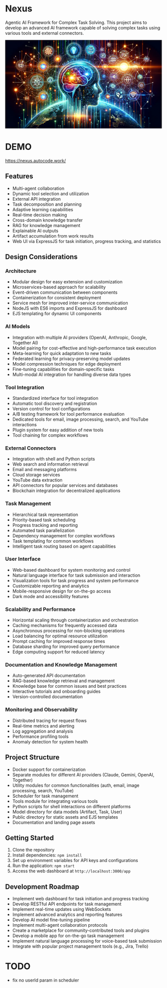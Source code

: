# Nexus

Agentic AI Framework for Complex Task Solving. This project aims to develop an advanced AI framework
capable of solving complex tasks using various tools and external connectors.

![alt text](public/AI.png)

# DEMO

https://nexus.autocode.work/

## Features

-   Multi-agent collaboration
-   Dynamic tool selection and utilization
-   External API integration
-   Task decomposition and planning
-   Adaptive learning capabilities
-   Real-time decision making
-   Cross-domain knowledge transfer
-   RAG for knowledge management
-   Explainable AI outputs
-   Artifact accumulation from work results
-   Web UI via ExpressJS for task initiation, progress tracking, and statistics

## Design Considerations

### Architecture

-   Modular design for easy extension and customization
-   Microservices-based approach for scalability
-   Event-driven communication between components
-   Containerization for consistent deployment
-   Service mesh for improved inter-service communication
-   NodeJS with ES6 imports and ExpressJS for dashboard
-   EJS templating for dynamic UI components

### AI Models

-   Integration with multiple AI providers (OpenAI, Anthropic, Google, Together AI)
-   Model pairing for cost-effective and high-performance task execution
-   Meta-learning for quick adaptation to new tasks
-   Federated learning for privacy-preserving model updates
-   Model compression techniques for edge deployment
-   Fine-tuning capabilities for domain-specific tasks
-   Multi-modal AI integration for handling diverse data types

### Tool Integration

-   Standardized interface for tool integration
-   Automatic tool discovery and registration
-   Version control for tool configurations
-   A/B testing framework for tool performance evaluation
-   Dedicated tools for email, image processing, search, and YouTube interactions
-   Plugin system for easy addition of new tools
-   Tool chaining for complex workflows

### External Connectors

-   Integration with shell and Python scripts
-   Web search and information retrieval
-   Email and messaging platforms
-   Cloud storage services
-   YouTube data extraction
-   API connectors for popular services and databases
-   Blockchain integration for decentralized applications

### Task Management

-   Hierarchical task representation
-   Priority-based task scheduling
-   Progress tracking and reporting
-   Automated task parallelization
-   Dependency management for complex workflows
-   Task templating for common workflows
-   Intelligent task routing based on agent capabilities

### User Interface

-   Web-based dashboard for system monitoring and control
-   Natural language interface for task submission and interaction
-   Visualization tools for task progress and system performance
-   Customizable reporting and analytics
-   Mobile-responsive design for on-the-go access
-   Dark mode and accessibility features

### Scalability and Performance

-   Horizontal scaling through containerization and orchestration
-   Caching mechanisms for frequently accessed data
-   Asynchronous processing for non-blocking operations
-   Load balancing for optimal resource utilization
-   Prompt caching for improved response times
-   Database sharding for improved query performance
-   Edge computing support for reduced latency

### Documentation and Knowledge Management

-   Auto-generated API documentation
-   RAG-based knowledge retrieval and management
-   Knowledge base for common issues and best practices
-   Interactive tutorials and onboarding guides
-   Version-controlled documentation

### Monitoring and Observability

-   Distributed tracing for request flows
-   Real-time metrics and alerting
-   Log aggregation and analysis
-   Performance profiling tools
-   Anomaly detection for system health

## Project Structure

-   Docker support for containerization
-   Separate modules for different AI providers (Claude, Gemini, OpenAI, Together)
-   Utility modules for common functionalities (auth, email, image processing, search, YouTube)
-   Scheduler for task management
-   Tools module for integrating various tools
-   Python scripts for shell interactions on different platforms
-   Model directory for data models (Artifact, Task, User)
-   Public directory for static assets and EJS templates
-   Documentation and landing page assets

## Getting Started

1. Clone the repository
2. Install dependencies: `npm install`
3. Set up environment variables for API keys and configurations
4. Run the application: `npm start`
5. Access the web dashboard at `http://localhost:3000/app`

## Development Roadmap

-   Implement web dashboard for task initiation and progress tracking
-   Develop RESTful API endpoints for task management
-   Implement real-time updates using WebSockets
-   Implement advanced analytics and reporting features
-   Develop AI model fine-tuning pipeline
-   Implement multi-agent collaboration protocols
-   Create a marketplace for community-contributed tools and plugins
-   Develop a mobile app for on-the-go task management
-   Implement natural language processing for voice-based task submission
-   Integrate with popular project management tools (e.g., Jira, Trello)

# TODO

-  fix no userId param in scheduler

